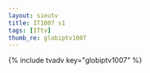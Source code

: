 ```yaml
--- 
layout: sieutv
title: IT1007 s1
tags: [ITtv]
thumb_re: globiptv1007
---
```

{% include tvadv key="globiptv1007" %} 
